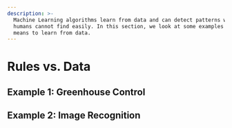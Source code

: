 ```yaml
---
description: >-
  Machine Learning algorithms learn from data and can detect patterns we as
  humans cannot find easily. In this section, we look at some examples what it
  means to learn from data.
---
```


# Rules vs. Data

## Example 1: Greenhouse Control

## Example 2: Image Recognition






